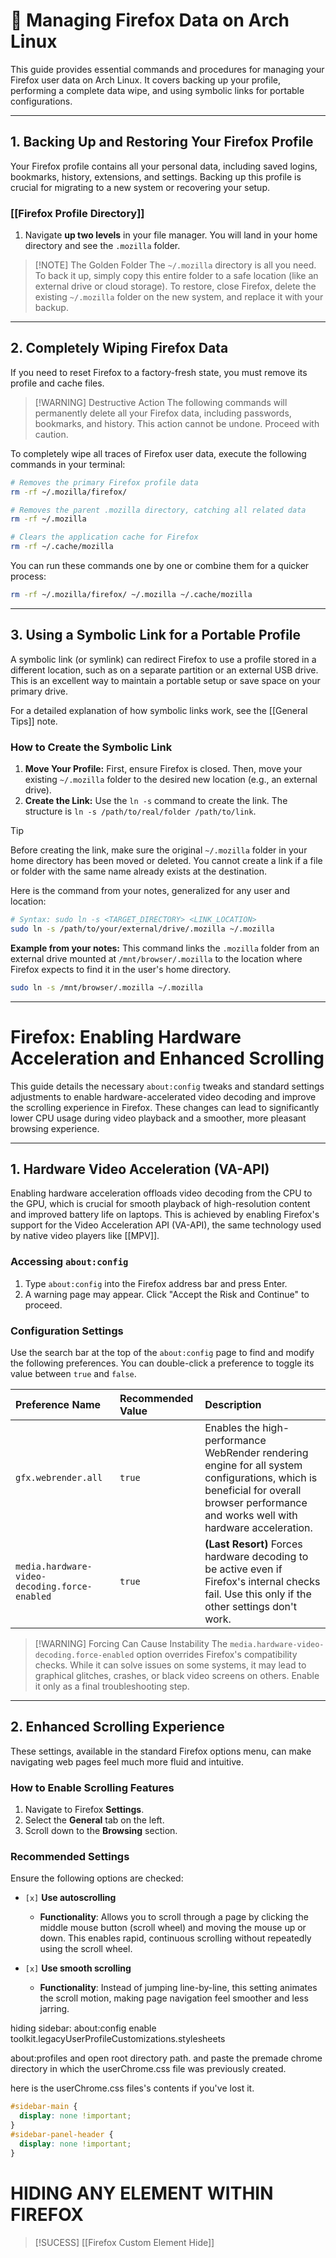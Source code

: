 # 🦊 Managing Firefox Data on Arch Linux

This guide provides essential commands and procedures for managing your Firefox user data on Arch Linux. It covers backing up your profile, performing a complete data wipe, and using symbolic links for portable configurations.

---

## 1. Backing Up and Restoring Your Firefox Profile

Your Firefox profile contains all your personal data, including saved logins, bookmarks, history, extensions, and settings. Backing up this profile is crucial for migrating to a new system or recovering your setup.

### [[Firefox Profile Directory]]

1.  Navigate **up two levels** in your file manager. You will land in your home directory and see the `.mozilla` folder.

> [!NOTE] The Golden Folder
> The `~/.mozilla` directory is all you need. To back it up, simply copy this entire folder to a safe location (like an external drive or cloud storage). To restore, close Firefox, delete the existing `~/.mozilla` folder on the new system, and replace it with your backup.

---

## 2. Completely Wiping Firefox Data

If you need to reset Firefox to a factory-fresh state, you must remove its profile and cache files.

> [!WARNING] Destructive Action
> The following commands will permanently delete all your Firefox data, including passwords, bookmarks, and history. This action cannot be undone. Proceed with caution.

To completely wipe all traces of Firefox user data, execute the following commands in your terminal:

```bash
# Removes the primary Firefox profile data
rm -rf ~/.mozilla/firefox/

# Removes the parent .mozilla directory, catching all related data
rm -rf ~/.mozilla

# Clears the application cache for Firefox
rm -rf ~/.cache/mozilla
```

You can run these commands one by one or combine them for a quicker process:
```bash
rm -rf ~/.mozilla/firefox/ ~/.mozilla ~/.cache/mozilla
```

---

## 3. Using a Symbolic Link for a Portable Profile

A symbolic link (or symlink) can redirect Firefox to use a profile stored in a different location, such as on a separate partition or an external USB drive. This is an excellent way to maintain a portable setup or save space on your primary drive.

For a detailed explanation of how symbolic links work, see the [[General Tips]] note.

### How to Create the Symbolic Link

1.  **Move Your Profile:** First, ensure Firefox is closed. Then, move your existing `~/.mozilla` folder to the desired new location (e.g., an external drive).
2.  **Create the Link:** Use the `ln -s` command to create the link. The structure is `ln -s /path/to/real/folder /path/to/link`.

> [!TIP]
> Before creating the link, make sure the original `~/.mozilla` folder in your home directory has been moved or deleted. You cannot create a link if a file or folder with the same name already exists at the destination.

Here is the command from your notes, generalized for any user and location:

```bash
# Syntax: sudo ln -s <TARGET_DIRECTORY> <LINK_LOCATION>
sudo ln -s /path/to/your/external/drive/.mozilla ~/.mozilla
```

**Example from your notes:**
This command links the `.mozilla` folder from an external drive mounted at `/mnt/browser/.mozilla` to the location where Firefox expects to find it in the user's home directory.

```bash
sudo ln -s /mnt/browser/.mozilla ~/.mozilla
```

---

# Firefox: Enabling Hardware Acceleration and Enhanced Scrolling

This guide details the necessary `about:config` tweaks and standard settings adjustments to enable hardware-accelerated video decoding and improve the scrolling experience in Firefox. These changes can lead to significantly lower CPU usage during video playback and a smoother, more pleasant browsing experience.

---

## 1. Hardware Video Acceleration (VA-API)

Enabling hardware acceleration offloads video decoding from the CPU to the GPU, which is crucial for smooth playback of high-resolution content and improved battery life on laptops. This is achieved by enabling Firefox's support for the Video Acceleration API (VA-API), the same technology used by native video players like [[MPV]].

### Accessing `about:config`

1.  Type `about:config` into the Firefox address bar and press Enter.
2.  A warning page may appear. Click "Accept the Risk and Continue" to proceed.

### Configuration Settings

Use the search bar at the top of the `about:config` page to find and modify the following preferences. You can double-click a preference to toggle its value between `true` and `false`.

| Preference Name | Recommended Value | Description |
| :--- | :--- | :--- |
| `gfx.webrender.all` | `true` | Enables the high-performance WebRender rendering engine for all system configurations, which is beneficial for overall browser performance and works well with hardware acceleration. |
| `media.hardware-video-decoding.force-enabled` | `true` | **(Last Resort)** Forces hardware decoding to be active even if Firefox's internal checks fail. Use this only if the other settings don't work. |

> [!WARNING] Forcing Can Cause Instability
> The `media.hardware-video-decoding.force-enabled` option overrides Firefox's compatibility checks. While it can solve issues on some systems, it may lead to graphical glitches, crashes, or black video screens on others. Enable it only as a final troubleshooting step.

---

## 2. Enhanced Scrolling Experience

These settings, available in the standard Firefox options menu, can make navigating web pages feel much more fluid and intuitive.

### How to Enable Scrolling Features

1.  Navigate to Firefox **Settings**.
2.  Select the **General** tab on the left.
3.  Scroll down to the **Browsing** section.

### Recommended Settings

Ensure the following options are checked:

-   `[x]` **Use autoscrolling**
    -   **Functionality**: Allows you to scroll through a page by clicking the middle mouse button (scroll wheel) and moving the mouse up or down. This enables rapid, continuous scrolling without repeatedly using the scroll wheel.

-   `[x]` **Use smooth scrolling**
    -   **Functionality**: Instead of jumping line-by-line, this setting animates the scroll motion, making page navigation feel smoother and less jarring.


hiding sidebar: about:config
enable 
toolkit.legacyUserProfileCustomizations.stylesheets

about:profiles and open root directory path. and paste the premade chrome directory in which the userChrome.css file was previously created.

here is the userChrome.css files's contents if you've lost it. 
```css
#sidebar-main {
  display: none !important;
}
#sidebar-panel-header {
  display: none !important;
}
```


# HIDING ANY ELEMENT WITHIN FIREFOX

> [!SUCESS] [[Firefox Custom Element Hide]]
